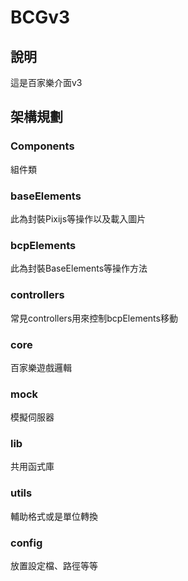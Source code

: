 # BCGv3

## 說明
這是百家樂介面v3

## 架構規劃
### Components
組件類

### baseElements
此為封裝Pixijs等操作以及載入圖片

### bcpElements
此為封裝BaseElements等操作方法

### controllers
常見controllers用來控制bcpElements移動

### core
百家樂遊戲邏輯

### mock
模擬伺服器

### lib
共用函式庫

### utils
輔助格式或是單位轉換

### config
放置設定檔、路徑等等